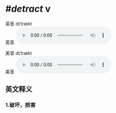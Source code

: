 # ***\#detract*** v
英音 dɪˈtrækt  
英音
<audio src="./media/detract1_AAC.aac" controls="controls"></audio>

美音 dɪˈtrækt  
美音
<audio src="./media/detract2_AAC.aac" controls="controls"></audio>



  

英文释义
---
### 1.**破坏，损害**  


